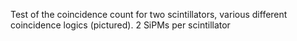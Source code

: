 Test of the coincidence count for two scintillators, various different coincidence logics (pictured). 2 SiPMs per scintillator
